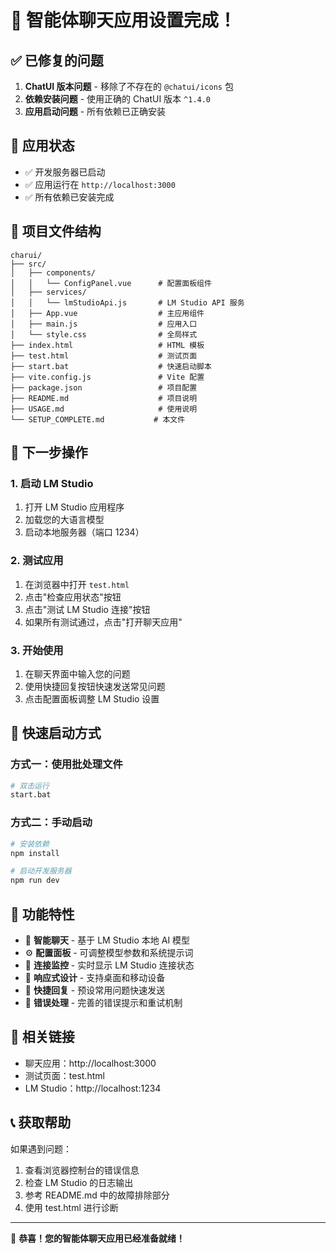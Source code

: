 # 🎉 智能体聊天应用设置完成！

## ✅ 已修复的问题

1. **ChatUI 版本问题** - 移除了不存在的 `@chatui/icons` 包
2. **依赖安装问题** - 使用正确的 ChatUI 版本 `^1.4.0`
3. **应用启动问题** - 所有依赖已正确安装

## 🚀 应用状态

- ✅ 开发服务器已启动
- ✅ 应用运行在 `http://localhost:3000`
- ✅ 所有依赖已安装完成

## 📁 项目文件结构

```
charui/
├── src/
│   ├── components/
│   │   └── ConfigPanel.vue      # 配置面板组件
│   ├── services/
│   │   └── lmStudioApi.js       # LM Studio API 服务
│   ├── App.vue                  # 主应用组件
│   ├── main.js                  # 应用入口
│   └── style.css                # 全局样式
├── index.html                   # HTML 模板
├── test.html                    # 测试页面
├── start.bat                    # 快速启动脚本
├── vite.config.js               # Vite 配置
├── package.json                 # 项目配置
├── README.md                    # 项目说明
├── USAGE.md                     # 使用说明
└── SETUP_COMPLETE.md           # 本文件
```

## 🎯 下一步操作

### 1. 启动 LM Studio
1. 打开 LM Studio 应用程序
2. 加载您的大语言模型
3. 启动本地服务器（端口 1234）

### 2. 测试应用
1. 在浏览器中打开 `test.html`
2. 点击"检查应用状态"按钮
3. 点击"测试 LM Studio 连接"按钮
4. 如果所有测试通过，点击"打开聊天应用"

### 3. 开始使用
1. 在聊天界面中输入您的问题
2. 使用快捷回复按钮快速发送常见问题
3. 点击配置面板调整 LM Studio 设置

## 🔧 快速启动方式

### 方式一：使用批处理文件
```bash
# 双击运行
start.bat
```

### 方式二：手动启动
```bash
# 安装依赖
npm install

# 启动开发服务器
npm run dev
```

## 🎨 功能特性

- 🤖 **智能聊天** - 基于 LM Studio 本地 AI 模型
- ⚙️ **配置面板** - 可调整模型参数和系统提示词
- 🔄 **连接监控** - 实时显示 LM Studio 连接状态
- 📱 **响应式设计** - 支持桌面和移动设备
- 💬 **快捷回复** - 预设常用问题快速发送
- 🎯 **错误处理** - 完善的错误提示和重试机制

## 🔗 相关链接

- 聊天应用：http://localhost:3000
- 测试页面：test.html
- LM Studio：http://localhost:1234

## 📞 获取帮助

如果遇到问题：
1. 查看浏览器控制台的错误信息
2. 检查 LM Studio 的日志输出
3. 参考 README.md 中的故障排除部分
4. 使用 test.html 进行诊断

---

🎉 **恭喜！您的智能体聊天应用已经准备就绪！**
